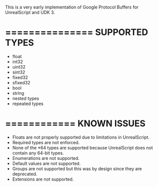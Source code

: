 This is a very early implementation of Google Protocol Buffers
for UnrealScript and UDK 3.

===============
SUPPORTED TYPES
===============

- float
- int32
- uint32
- sint32
- fixed32
- sfixed32
- bool
- string
- nested types
- repeated types

============
KNOWN ISSUES
============

- Floats are not properly supported due to limitations in 
  UnrealScript.
- Required types are not enforced.
- None of the *64 types are supported because UnrealScript does
  not contain any 64-bit types.
- Enumerations are not supported.
- Default values are not supported.
- Groups are not supported but this was by design since they are 
  deprecated.
- Extensions are not supported.
